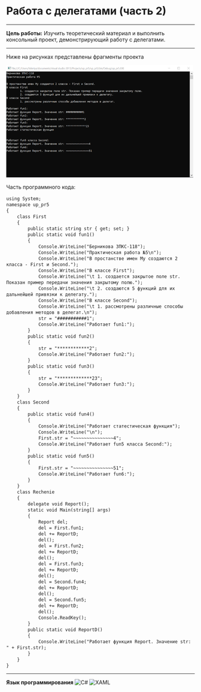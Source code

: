 # Работа с делегатами (часть 2)
-------
**Цель работы:** Изучить теоретический материал и выполнить консольный проект, демонстрирующий работу с делегатами.

--------

Ниже на рисунках представлены фрагменты проекта

<img src="https://github.com/BernikovaLera/College-of-Computer-Science-and-Programming-of-the-Financial-University/blob/main/Projects%20in%20C%23/Working%20with%20Delegates%20(Part%202)/%D0%A0%D0%B8%D1%81%D1%83%D0%BD%D0%BE%D0%BA1.png" width="500" height="300" >

Часть программного кода:

    using System;
    namespace up_pr5
    {
        class First
        {
            public static string str { get; set; }
            public static void fun1()
            {
                Console.WriteLine("Берникова 3ПКС-118");
                Console.WriteLine("Практическая работа №5\n");
                Console.WriteLine("В простанстве имен Му создаются 2 класса - First и Second.");
                Console.WriteLine("В классе First");
                Console.WriteLine("\t 1. создается закрытое поле str. Показан пример передачи значения закрытому полю.");
                Console.WriteLine("\t 2. создаются 5 функций для их дальнейшей привязки к делегату.");
                Console.WriteLine("В классе Second");
                Console.WriteLine("\t 1. рассмотрены различные способы добавления методов в делегат.\n");
                str = "###########1";
                Console.WriteLine("Работает fun1:");
            }
            public static void fun2()
            {
                str = "************2";
                Console.WriteLine("Работает fun2:");
            }
            public static void fun3()
            {
                str = "*************23";
                Console.WriteLine("Работает fun3:");
            }
        }
        class Second
        {
            public static void fun4()
            {
                Console.WriteLine("Работает статестическая функция");
                Console.WriteLine("\n");
                First.str = "~~~~~~~~~~~~~~~4";
                Console.WriteLine("Работает fun5 класса Second:");
            }
            public static void fun5()
            {
                First.str = "~~~~~~~~~~~~~~~51";
                Console.WriteLine("Работает fun6:");
            }
        }
        class Rechenie
        {
            delegate void Report();
            static void Main(string[] args)
            {
                Report del;
                del = First.fun1;
                del += ReportD;
                del();
                del = First.fun2;
                del += ReportD;
                del();
                del = First.fun3;
                del += ReportD;
                del();
                del = Second.fun4;
                del += ReportD;
                del();
                del = Second.fun5;
                del += ReportD;
                del();
                Console.ReadKey();
            }
            public static void ReportD()
            {
                Console.WriteLine("Работает функция Report. Значение str: " + First.str);
            }
        }
    }



--------

**Язык программирования**
![C#](https://img.shields.io/badge/c%23-%23239120.svg?style=for-the-badge&logo=c-sharp&logoColor=white)
![XAML](https://img.shields.io/badge/XAML-%23239120.svg?style=for-the-badge&logo=xaml&logoColor=white)
